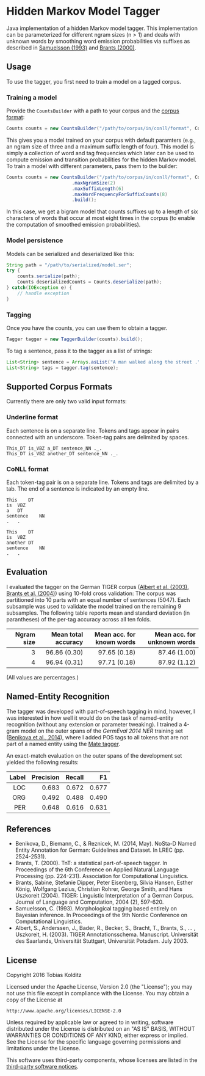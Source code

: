 # Hidden Markov Model Tagger
Java implementation of a hidden Markov model tagger. This implementation can be parameterized for different ngram sizes (n > 1) and deals with unknown words by smoothing word emission probabilities via suffixes as described in [Samuelsson (1993)](#samuelsson-1993) and [Brants (2000)](#brants-2000).

## Usage

To use the tagger, you first need to train a model on a tagged corpus.

### Training a model

Provide the `CountsBuilder` with a path to your corpus and the [corpus format](#corpus-formats):
```java
Counts counts = new CountsBuilder("/path/to/corpus/in/conll/format", CorpusFormat.CONLL).build();
```

This gives you a model trained on your corpus with default paramters (e.g., an ngram size of three and a maximum suffix length of four). This model is simply a collection of word and tag frequencies which later can be used to compute emission and transition probabilities for the hidden Markov model. To train a model with different parameters, pass them to the builder:

```java
Counts counts = new CountsBuilder("/path/to/corpus/in/conll/format", CorpusFormat.CONLL)
                        .maxNgramSize(2)
                        .maxSuffixLength(6)
                        .maxWordFrequencyForSuffixCounts(8)
                        .build();
```

In this case, we get a bigram model that counts suffixes up to a length of six characters of words that occur at most eight times in the corpus (to enable the computation of smoothed emission probabilities). 

### Model persistence

Models can be serialized and deserialized like this:

```java
String path = "/path/to/serialized/model.ser";
try {
    counts.serialize(path);
    Counts deserializedCounts = Counts.deserialize(path);
} catch(IOException e) {
    // handle exception
}
```


### Tagging

Once you have the counts, you can use them to obtain a tagger.

```java
Tagger tagger = new TaggerBuilder(counts).build();
```

To tag a sentence, pass it to the tagger as a list of strings:

```java
List<String> sentence = Arrays.asList("A man walked along the street .".split(" "));
List<String> tags = tagger.tag(sentence);
```

## <a name="corpus-formats"></a>Supported Corpus Formats
Currently there are only two valid input formats:

### Underline format
Each sentence is on a separate line. Tokens and tags appear in pairs connected with an underscore. Token-tag pairs are delimited by spaces. 

```
This_DT is_VBZ a_DT sentence_NN ._.
This_DT is_VBZ another_DT sentence_NN ._.
```

### CoNLL format
Each token-tag pair is on a separate line. Tokens and tags are delimited by a tab. The end of a sentence is indicated by an empty line.

```
This    DT
is  VBZ
a   DT
sentence    NN
.   .

This    DT
is  VBZ
another DT
sentence    NN
.   .
```

## Evaluation

I evaluated the tagger on the German TIGER corpus ([Albert et al. (2003)](#albert-et-al-2003), [Brants et al. (2004)](#brants-et-al-2004)) using 10-fold cross validation: The corpus was partitioned into 10 parts with an equal number of sentences (5047). Each subsample was used to validate the model trained on the remaining 9 subsamples. The following table reports mean and standard deviation (in parantheses) of the per-tag accuracy across all ten folds.

| Ngram size| Mean total accuracy| Mean acc. for known words| Mean acc. for unknown words| 
|----------:|-------------------:|-------------------------:|---------------------------:|
|3|96.86 (0.30)|97.65 (0.18)|87.46 (1.00)|
|4|96.94 (0.31)|97.71 (0.18)|87.92 (1.12)|

(All values are percentages.)

## Named-Entity Recognition

The tagger was developed with part-of-speech tagging in mind, however, I was interested in how well it would do on the task of named-entity recognition (without any extension or parameter tweaking). I trained a 4-gram model on the outer spans of the *GermEval 2014 NER* training set ([Benikova et al., 2014](#benikova-et-al-2014)), where I added POS tags to all tokens that are not part of a named entity using the [Mate tagger](https://code.google.com/archive/p/mate-tools/).

An exact-match evaluation on the outer spans of the development set yielded the following results:

| Label | Precision | Recall | F1 |
|------:|----------:|-------:|---:|
| LOC | 0.683 | 0.672 | 0.677 |
| ORG | 0.492 | 0.488 | 0.490 |
| PER | 0.648 | 0.616 | 0.631 |

## References

* <a name="benikova-et-al-2014"></a> Benikova, D., Biemann, C., & Reznicek, M. (2014, May). NoSta-D Named Entity Annotation for German: Guidelines and Dataset. In LREC (pp. 2524-2531).
* <a name="brants-2000"></a>Brants, T. (2000). TnT: a statistical part-of-speech tagger. In Proceedings of the 6th Conference on Applied Natural Language Processing (pp. 224-231). Association for Computational Linguistics.
* <a name="brants-et-al-2004"></a>Brants, Sabine, Stefanie Dipper, Peter Eisenberg, Silvia Hansen, Esther König, Wolfgang Lezius, Christian Rohrer, George Smith, and Hans Uszkoreit (2004). TIGER: Linguistic Interpretation of a German Corpus. Journal of Language and Computation, 2004 (2), 597-620.
* <a name="samuelsson-1993"></a>Samuelsson, C. (1993). Morphological tagging based entirely on Bayesian inference. In Proceedings of the 9th Nordic Conference on Computational Linguistics.
* <a name="albert-et-al-2003"></a>Albert, S., Anderssen, J., Bader, R., Becker, S., Bracht, T., Brants, S., ... , Uszkoreit, H. (2003). TIGER Annotationsschema. Manuscript. Universität des Saarlands, Universität Stuttgart, Universität Potsdam. July 2003.

## License

Copyright 2016 Tobias Kolditz

Licensed under the Apache License, Version 2.0 (the "License");
you may not use this file except in compliance with the License.
You may obtain a copy of the License at

    http://www.apache.org/licenses/LICENSE-2.0

Unless required by applicable law or agreed to in writing, software
distributed under the License is distributed on an "AS IS" BASIS,
WITHOUT WARRANTIES OR CONDITIONS OF ANY KIND, either express or implied.
See the License for the specific language governing permissions and
limitations under the License.

This software uses third-party components, whose licenses are listed in the [third-party software notices](LICENSE-3RD-PARTY/3RD-PARTY_SOFTWARE_NOTICES.md).

